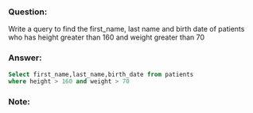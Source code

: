 ### Question:
Write a query to find the first_name, last name and birth date of patients who has height greater than 160 and weight greater than 70
### Answer:
```SQL
Select first_name,last_name,birth_date from patients
where height > 160 and weight > 70
```
### Note:
